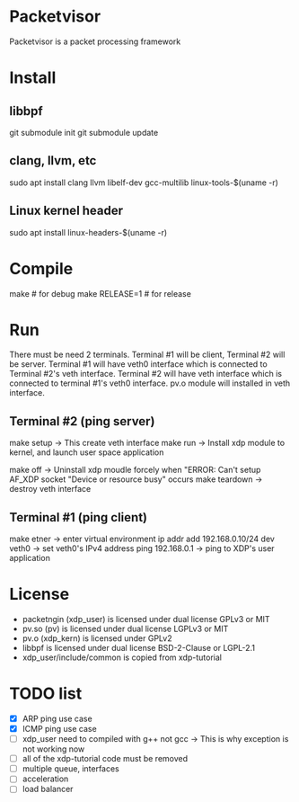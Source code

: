 # Packetvisor
Packetvisor is a packet processing framework

# Install
## libbpf
git submodule init
git submodule update

## clang, llvm, etc
sudo apt install clang llvm libelf-dev gcc-multilib linux-tools-$(uname -r)

## Linux kernel header
sudo apt install linux-headers-$(uname -r)

# Compile
make		# for debug
make RELEASE=1	# for release

# Run
There must be need 2 terminals. Terminal #1 will be client, Terminal #2 will be server.
Terminal #1 will have veth0 interface which is connected to Terminal #2's veth interface.
Terminal #2 will have veth interface which is connected to terminal #1's veth0 interface.
pv.o module will installed in veth interface.

## Terminal #2 (ping server)
make setup		-> This create veth interface
make run		-> Install xdp module to kernel, and launch user space application

make off		-> Uninstall xdp moudle forcely 
				   when "ERROR: Can't setup AF_XDP socket "Device or resource busy" occurs
make teardown	-> destroy veth interface

## Terminal #1 (ping client)
make etner								-> enter virtual environment
ip addr add 192.168.0.10/24 dev veth0	-> set veth0's IPv4 address
ping 192.168.0.1						-> ping to XDP's user application

# License
 * packetngin (xdp_user) is licensed under dual license GPLv3 or MIT
 * pv.so (pv) is licensed under dual license LGPLv3 or MIT
 * pv.o (xdp_kern) is licensed under GPLv2
 * libbpf is licensed under dual license BSD-2-Clause or LGPL-2.1
 * xdp_user/include/common is copied from xdp-tutorial

# TODO list
- [X] ARP ping use case
- [X] ICMP ping use case
- [ ] xdp_user need to compiled with g++ not gcc -> This is why exception is not working now
- [ ] all of the xdp-tutorial code must be removed
- [ ] multiple queue, interfaces
- [ ] acceleration
- [ ] load balancer
